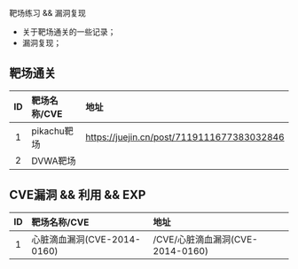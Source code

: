 靶场练习 && 漏洞复现
- 关于靶场通关的一些记录；
- 漏洞复现；
## 靶场通关
| ID         | 靶场名称/CVE       |   地址                                     | 
|:----------:|:-------------     |:-------------------                       |
| 1          |  pikachu靶场      |https://juejin.cn/post/7119111677383032846  |
| 2          |  DVWA靶场      |    |




## CVE漏洞 && 利用 && EXP
| ID         | 靶场名称/CVE                    |   地址                                     | 
|:----------:|:-------------                  |:-------------------                       |
|     1      |  心脏滴血漏洞(CVE-2014-0160)     |         /CVE/心脏滴血漏洞(CVE-2014-0160)   |

